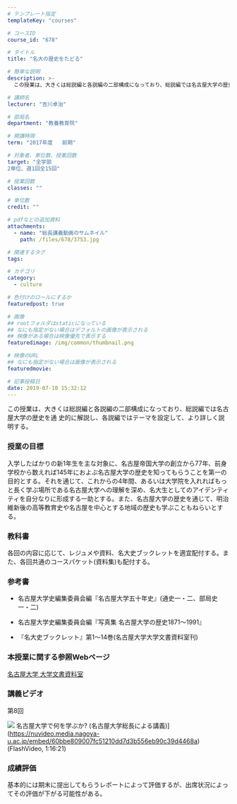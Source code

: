 ```yaml
---
# テンプレート指定
templateKey: "courses"

# コースID
course_id: "678"

# タイトル
title: "名大の歴史をたどる"

# 簡単な説明
description: >-
  この授業は、大きくは総説編と各説編の二部構成になっており、総説編では名古屋大学の歴史を通 史的に解説し、各説編ではテーマを設定して、より詳しく説明する。...

# 講師名
lecturer: "吉川卓治"

# 部局名
department: "教養教育院"

# 開講時限
term: "2017年度	前期"

# 対象者、単位数、授業回数
target: "全学部
2単位、週1回全15回"

# 授業回数
classes: ""

# 単位数
credit: ""

# pdfなどの追加資料
attachments: 
  - name: "総長講義動画のサムネイル" 
    path: /files/678/3753.jpg

# 関連するタグ
tags:

# カテゴリ
category:
  - culture

# 色付けのロールにするか
featuredpost: true

# 画像
## rootフォルダはstaticになっている
## なにも指定がない場合はデフォルトの画像が表示される
## 映像がある場合は映像優先で表示する
featuredimage: /img/common/thumbnail.png

# 映像のURL
## なにも指定がない場合は画像が表示される
featuredmovie: 

# 記事投稿日
date: 2019-07-10 15:32:12
---
```


この授業は、大きくは総説編と各説編の二部構成になっており、総説編では名古屋大学の歴史を通 史的に解説し、各説編ではテーマを設定して、より詳しく説明する。



### 授業の目標


入学したばかりの新1年生を主な対象に、名古屋帝国大学の創立から77年、前身学校から数えれば145年におよぶ名古屋大学の歴史を知ってもらうことを第一の目的とする。それを通じて、これからの4年間、あるいは大学院を入れればもっと長く学ぶ場所である名古屋大学への理解を深め、名大生としてのアイデンティティを自分なりに形成する一助とする。また、名古屋大学の歴史を通じて、明治維新後の高等教育史や名古屋を中心とする地域の歴史も学ぶこともねらいとする。


### 教科書


各回の内容に応じて、レジュメや資料、名大史ブックレットを適宜配付する。また、各回共通のコースパケット(資料集)も配付する。


### 参考書



* 名古屋大学史編集委員会編『名古屋大学五十年史』(通史一・二、部局史一・二)

* 名古屋大学史編集委員会編『写真集 名古屋大学の歴史1871～1991』

* 『名大史ブックレット』第1～14巻(名古屋大学大学文書資料室刊)


### 本授業に関する参照Webページ


[名古屋大学 大学文書資料室](http://nua.jimu.nagoya-u.ac.jp/)


### 講義ビデオ


第8回


![](/files/678/3753.jpg) 名古屋大学で何を学ぶか? (名古屋大学総長による講義)](https://nuvideo.media.nagoya-u.ac.jp/embed/60bbe809007fc51210dd7d3b556eb90c39d4468a) (FlashVideo, 1:16:21)


### 成績評価

基本的には期末に提出してもらうレポートによって評価するが、出席状況によってその評価が下がる可能性がある。
